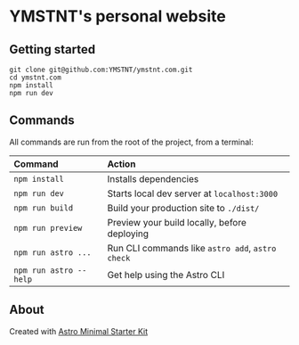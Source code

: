 # YMSTNT's personal website

## Getting started
```
git clone git@github.com:YMSTNT/ymstnt.com.git
cd ymstnt.com
npm install
npm run dev
```

## Commands

All commands are run from the root of the project, from a terminal:

| Command                | Action                                           |
| :--------------------- | :----------------------------------------------- |
| `npm install`          | Installs dependencies                            |
| `npm run dev`          | Starts local dev server at `localhost:3000`      |
| `npm run build`        | Build your production site to `./dist/`          |
| `npm run preview`      | Preview your build locally, before deploying     |
| `npm run astro ...`    | Run CLI commands like `astro add`, `astro check` |
| `npm run astro --help` | Get help using the Astro CLI                     |

## About

Created with [Astro Minimal Starter Kit](https://github.com/littlesticks/astro-minimal-starter)
